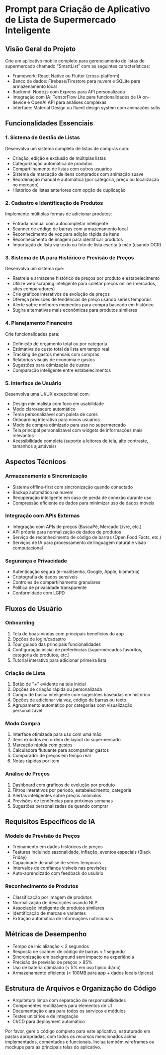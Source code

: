 # Prompt para Criação de Aplicativo de Lista de Supermercado Inteligente

## Visão Geral do Projeto

Crie um aplicativo mobile completo para gerenciamento de listas de supermercado chamado "SmartList" com as seguintes características:

- Framework: React Native ou Flutter (cross-platform)
- Banco de dados: Firebase/Firestore para nuvem e SQLite para armazenamento local
- Backend: Node.js com Express para API personalizada
- Integração com IA: TensorFlow Lite para funcionalidades de IA on-device e OpenAI API para análises complexas
- Interface: Material Design ou fluent design system com animações sutis

## Funcionalidades Essenciais

### 1. Sistema de Gestão de Listas

Desenvolva um sistema completo de listas de compras com:
- Criação, edição e exclusão de múltiplas listas
- Categorização automática de produtos
- Compartilhamento de listas com outros usuários
- Sistema de marcação de itens comprados com animação suave
- Reordenação manual e automática (por categoria, preço ou localização no mercado)
- Histórico de listas anteriores com opção de duplicação

### 2. Cadastro e Identificação de Produtos

Implemente múltiplas formas de adicionar produtos:
- Entrada manual com autocompletar inteligente
- Scanner de código de barras com armazenamento local
- Reconhecimento de voz para adição rápida de itens
- Reconhecimento de imagem para identificar produtos
- Importação de lista via texto ou foto de lista escrita à mão (usando OCR)

### 3. Sistema de IA para Histórico e Previsão de Preços

Desenvolva um sistema que:
- Rastreie e armazene histórico de preços por produto e estabelecimento
- Utilize web scraping inteligente para coletar preços online (mercados, sites comparadores)
- Crie gráficos interativos de evolução de preços
- Ofereça previsões de tendências de preço usando séries temporais
- Alerte sobre melhores momentos para compra baseado em histórico
- Sugira alternativas mais econômicas para produtos similares

### 4. Planejamento Financeiro

Crie funcionalidades para:
- Definição de orçamento total ou por categoria
- Estimativa de custo total da lista em tempo real
- Tracking de gastos mensais com compras
- Relatórios visuais de economia e gastos
- Sugestões para otimização de custos
- Comparação inteligente entre estabelecimentos

### 5. Interface de Usuário

Desenvolva uma UI/UX excepcional com:
- Design minimalista com foco em usabilidade
- Modo claro/escuro automático
- Tema personalizável com paleta de cores
- Onboarding interativo para novos usuários
- Modo de compra otimizado para uso no supermercado
- Tela principal personalizável com widgets de informações mais relevantes
- Acessibilidade completa (suporte a leitores de tela, alto contraste, tamanhos ajustáveis)

## Aspectos Técnicos

### Armazenamento e Sincronização

- Sistema offline-first com sincronização quando conectado
- Backup automático na nuvem
- Recuperação inteligente em caso de perda de conexão durante uso
- Compressão eficiente de dados para minimizar uso de dados móveis

### Integração com APIs Externas

- Integração com APIs de preços (BuscaPé, Mercado Livre, etc.)
- API própria para normalização de dados de produtos
- Serviço de reconhecimento de código de barras (Open Food Facts, etc.)
- Serviços de IA para processamento de linguagem natural e visão computacional

### Segurança e Privacidade

- Autenticação segura (e-mail/senha, Google, Apple, biometria)
- Criptografia de dados sensíveis
- Controles de compartilhamento granulares
- Política de privacidade transparente
- Conformidade com LGPD

## Fluxos de Usuário

### Onboarding

1. Tela de boas-vindas com principais benefícios do app
2. Opções de login/cadastro
3. Tour guiado das principais funcionalidades
4. Configuração inicial de preferências (supermercados favoritos, categoria de produtos, etc.)
5. Tutorial interativo para adicionar primeira lista

### Criação de Lista

1. Botão de "+" evidente na tela inicial
2. Opções de criação rápida ou personalizada
3. Campo de busca inteligente com sugestões baseadas em histórico
4. Opções de adicionar via voz, código de barras ou texto
5. Agrupamento automático por categorias com visualização personalizável

### Modo Compra

1. Interface otimizada para uso com uma mão
2. Itens exibidos em ordem de layout do supermercado
3. Marcação rápida com gestos
4. Calculadora flutuante para acompanhar gastos
5. Comparador de preços em tempo real
6. Notas rápidas por item

### Análise de Preços

1. Dashboard com gráficos de evolução por produto
2. Filtros interativos por período, estabelecimento, categoria
3. Alertas inteligentes sobre preços anômalos
4. Previsões de tendências para próximas semanas
5. Sugestões personalizadas de quando comprar

## Requisitos Específicos de IA

### Modelo de Previsão de Preços

- Treinamento em dados históricos de preços
- Features incluindo sazonalidade, inflação, eventos especiais (Black Friday)
- Capacidade de análise de séries temporais
- Intervalos de confiança visíveis nas previsões
- Auto-aprendizado com feedback do usuário

### Reconhecimento de Produtos

- Classificação por imagem de produtos
- Normalização de descrições usando NLP
- Associação inteligente de produtos similares
- Identificação de marcas e variantes
- Extração automática de informações nutricionais

## Métricas de Desempenho

- Tempo de inicialização < 2 segundos
- Resposta de scanner de código de barras < 1 segundo
- Sincronização em background sem impacto na experiência
- Precisão de previsão de preços > 85%
- Uso de bateria otimizado (< 5% em uso típico diário)
- Armazenamento eficiente (< 100MB para app + dados locais típicos)

## Estrutura de Arquivos e Organização do Código

- Arquitetura limpa com separação de responsabilidades
- Componentes reutilizáveis para elementos de UI
- Documentação clara para todos os serviços e módulos
- Testes unitários e de integração
- CI/CD para deployment automático

Por favor, gere o código completo para este aplicativo, estruturado em pastas apropriadas, com todos os recursos mencionados acima implementados, comentados e funcionais. Inclua também wireframes ou mockups para as principais telas do aplicativo.